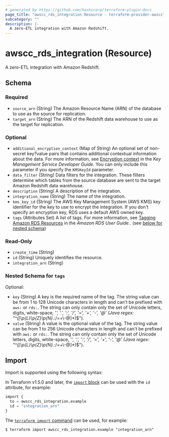 ```yaml
---
# generated by https://github.com/hashicorp/terraform-plugin-docs
page_title: "awscc_rds_integration Resource - terraform-provider-awscc"
subcategory: ""
description: |-
  A zero-ETL integration with Amazon Redshift.
---
```


# awscc_rds_integration (Resource)

A zero-ETL integration with Amazon Redshift.



<!-- schema generated by tfplugindocs -->
## Schema

### Required

- `source_arn` (String) The Amazon Resource Name (ARN) of the database to use as the source for replication.
- `target_arn` (String) The ARN of the Redshift data warehouse to use as the target for replication.

### Optional

- `additional_encryption_context` (Map of String) An optional set of non-secret key?value pairs that contains additional contextual information about the data. For more information, see [Encryption context](https://docs.aws.amazon.com/kms/latest/developerguide/concepts.html#encrypt_context) in the *Key Management Service Developer Guide*.
 You can only include this parameter if you specify the ``KMSKeyId`` parameter.
- `data_filter` (String) Data filters for the integration. These filters determine which tables from the source database are sent to the target Amazon Redshift data warehouse.
- `description` (String) A description of the integration.
- `integration_name` (String) The name of the integration.
- `kms_key_id` (String) The AWS Key Management System (AWS KMS) key identifier for the key to use to encrypt the integration. If you don't specify an encryption key, RDS uses a default AWS owned key.
- `tags` (Attributes Set) A list of tags. For more information, see [Tagging Amazon RDS Resources](https://docs.aws.amazon.com/AmazonRDS/latest/UserGuide/USER_Tagging.html) in the *Amazon RDS User Guide.*. (see [below for nested schema](#nestedatt--tags))

### Read-Only

- `create_time` (String)
- `id` (String) Uniquely identifies the resource.
- `integration_arn` (String)

<a id="nestedatt--tags"></a>
### Nested Schema for `tags`

Optional:

- `key` (String) A key is the required name of the tag. The string value can be from 1 to 128 Unicode characters in length and can't be prefixed with ``aws:`` or ``rds:``. The string can only contain only the set of Unicode letters, digits, white-space, '_', '.', ':', '/', '=', '+', '-', '@' (Java regex: "^([\\p{L}\\p{Z}\\p{N}_.:/=+\\-@]*)$").
- `value` (String) A value is the optional value of the tag. The string value can be from 1 to 256 Unicode characters in length and can't be prefixed with ``aws:`` or ``rds:``. The string can only contain only the set of Unicode letters, digits, white-space, '_', '.', ':', '/', '=', '+', '-', '@' (Java regex: "^([\\p{L}\\p{Z}\\p{N}_.:/=+\\-@]*)$").

## Import

Import is supported using the following syntax:

In Terraform v1.5.0 and later, the [`import` block](https://developer.hashicorp.com/terraform/language/import) can be used with the `id` attribute, for example:

```terraform
import {
  to = awscc_rds_integration.example
  id = "integration_arn"
}
```

The [`terraform import` command](https://developer.hashicorp.com/terraform/cli/commands/import) can be used, for example:

```shell
$ terraform import awscc_rds_integration.example "integration_arn"
```
